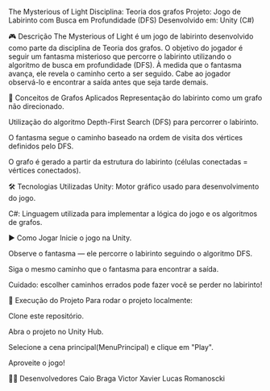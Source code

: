 The Mysterious of Light
Disciplina: Teoria dos grafos
Projeto: Jogo de Labirinto com Busca em Profundidade (DFS)
Desenvolvido em: Unity (C#)

🎮 Descrição
The Mysterious of Light é um jogo de labirinto desenvolvido como parte da disciplina de Teoria dos grafos. O objetivo do jogador é seguir um fantasma misterioso que percorre o labirinto utilizando o algoritmo de busca em profundidade (DFS). À medida que o fantasma avança, ele revela o caminho certo a ser seguido. Cabe ao jogador observá-lo e encontrar a saída antes que seja tarde demais.

🧠 Conceitos de Grafos Aplicados
Representação do labirinto como um grafo não direcionado.

Utilização do algoritmo Depth-First Search (DFS) para percorrer o labirinto.

O fantasma segue o caminho baseado na ordem de visita dos vértices definidos pelo DFS.

O grafo é gerado a partir da estrutura do labirinto (células conectadas = vértices conectados).

🛠️ Tecnologias Utilizadas
Unity: Motor gráfico usado para desenvolvimento do jogo.

C#: Linguagem utilizada para implementar a lógica do jogo e os algoritmos de grafos.

▶️ Como Jogar
Inicie o jogo na Unity.

Observe o fantasma — ele percorre o labirinto seguindo o algoritmo DFS.

Siga o mesmo caminho que o fantasma para encontrar a saída.

Cuidado: escolher caminhos errados pode fazer você se perder no labirinto!

🚀 Execução do Projeto
Para rodar o projeto localmente:

Clone este repositório.

Abra o projeto no Unity Hub.

Selecione a cena principal(MenuPrincipal) e clique em "Play".

Aproveite o jogo!

👨‍💻 Desenvolvedores
Caio Braga
Victor Xavier
Lucas Romanoscki

